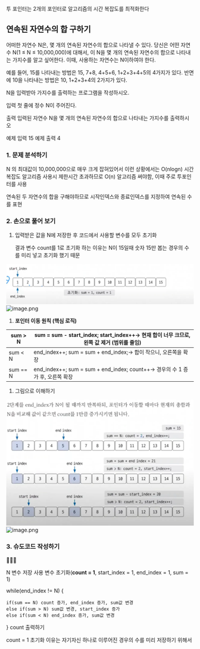 투 포인터는 2개의 포인터로 알고리즘의 시간 복잡도를 최적화한다

## 연속된 자연수의 합 구하기

어떠한 자연수 N은, 몇 개의 연속된 자연수의 합으로 나타낼 수 있다. 당신은 어떤 자연수 N(1 ≤ N ≤ 10,000,000)에 대해서, 이 N을 몇 개의 연속된 자연수의 합으로 나타내는 가지수를 알고 싶어한다. 이때, 사용하는 자연수는 N이하여야 한다.

예를 들어, 15를 나타내는 방법은 15, 7+8, 4+5+6, 1+2+3+4+5의 4가지가 있다. 반면에 10을 나타내는 방법은 10, 1+2+3+4의 2가지가 있다.

N을 입력받아 가지수를 출력하는 프로그램을 작성하시오.

입력
첫 줄에 정수 N이 주어진다.

출력
입력된 자연수 N을 몇 개의 연속된 자연수의 합으로 나타내는 가지수를 출력하시오

예제 입력 
15
예제 출력
4


### 1. 문제 분석하기

N 의 최대값이 10,000,000으로 매우 크게 잡혀있어서 이런 상황에서는 O(nlogn) 시간 복잡도 알고리즘 사용시 제한시간 초과하므로  O(n) 알고리즘 써야함, 이때 주로 투포인터를 사용

연속된 두 자연수의 합을 구해야하므로 시작인덱스와 종료인덱스를 지정하여 연속된 수를 표현

### 2. 손으로 풀어 보기

1. 입력받은 값을 N에 저장한 후 코드에서 사용할 변수를 모두 초기화

   결과 변수 count를 1로 초기화 하는 이유는 N이 15일때 숫자 15만 봅는 경우의 수를 미리 넣고 초기화 했기 때문


![img.png](초기화.png)![image.png](attachment:0c1664fe-9e6e-44d4-bfe2-5bd1a8c9c034:image.png)

1. **포인터 이동 원칙 (핵심 로직)**

| sum > N | sum = sum - start_index; start_index++→ 현재 합이 너무 크므로, 왼쪽 값 제거 (범위를 줄임) |
| --- | --- |
| sum < N | end_index++; sum = sum + end_index;→ 합이 작으니, 오른쪽을 확장 |
| sum == N | end_index++; sum = sum + end_index; count++→ 경우의 수 1 증가 후, 오른쪽 확장 |

1. 그림으로 이해하기

![img_1.png](포인터이동.png)![image.png](attachment:c0bec01e-d099-449e-a9cd-51bd2cb9fedf:image.png)

### 3. 슈도코드 작성하기

<aside>
🧑🏻‍💻

N 변수 저장
사용 변수 초기화(**count = 1**, start_index = 1, end_index = 1, sum = 1)

while(end_index != N) {

    if(sum == N) count 증가, end_index 증가, sum값 변경
    else if(sum > N) sum값 변경, start_index 증가
    else if(sum < N) end_index 증가, sum값 변경
}
count 출력하기

</aside>

count = 1 초기화 이유는 자기자신 하나로 이루어진 경우의 수를 미리 저장하기 위해서